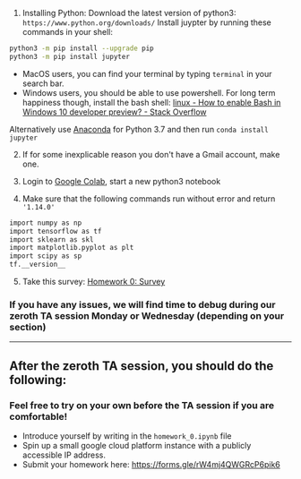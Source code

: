 1. Installing Python:
Download the latest version of python3: `https://www.python.org/downloads/`
Install juypter by running these commands in your shell:
```sh
python3 -m pip install --upgrade pip
python3 -m pip install jupyter
```
 - MacOS users, you can find your terminal by typing `terminal` in your search bar.
 - Windows users, you should be able to use powershell. For long term happiness though, install the bash shell: [linux - How to enable Bash in Windows 10 developer preview? - Stack Overflow](https://stackoverflow.com/questions/36352627/how-to-enable-bash-in-windows-10-developer-preview)

 Alternatively use [Anaconda](https://docs.conda.io/en/latest/miniconda.html) for Python 3.7 and then run `conda install jupyter`

2. If for some inexplicable reason you don't have a Gmail account, make one.

3. Login to [Google Colab](https://colab.research.google.com), start a new python3 notebook

4. Make sure that the following commands run without error and return `'1.14.0'`
```sh
import numpy as np
import tensorflow as tf
import sklearn as skl
import matplotlib.pyplot as plt
import scipy as sp
tf.__version__
```


5. Take this survey: [Homework 0: Survey](https://forms.gle/b3AzizwrnXQnoadg8)

### If you have any issues, we will find time to debug during our zeroth TA session Monday or Wednesday (depending on your section)
---------------------

## After the zeroth TA session, you should do the following:
### Feel free to try on your own before the TA session if you are comfortable!
 - Introduce yourself by writing in the `homework_0.ipynb` file
 - Spin up a small google cloud platform instance with a publicly accessible IP address.
 - Submit your homework here: https://forms.gle/rW4mj4QWGRcP6pik6
